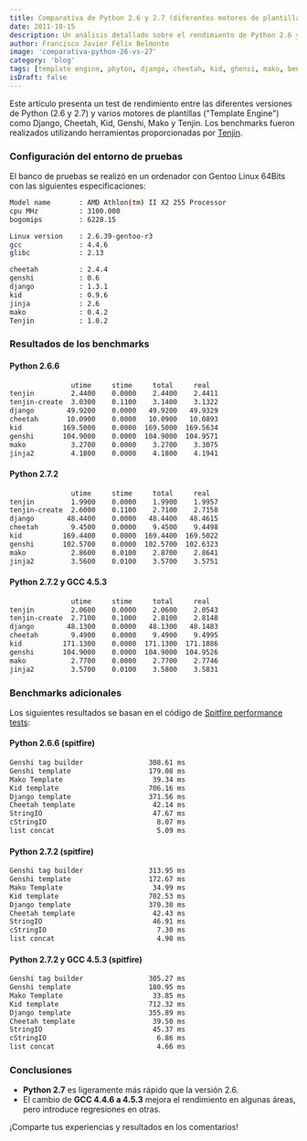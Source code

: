 ```yaml
---
title: Comparativa de Python 2.6 y 2.7 (diferentes motores de plantillas)
date: 2011-10-15
description: Un análisis detallado sobre el rendimiento de Python 2.6 y 2.7, comparando motores de plantillas como Django, Cheetah, Genshi, y más, con benchmarks y conclusiones clave.
author: Francisco Javier Félix Belmonte
image: 'comparativa-python-26-vs-27'
category: 'blog'
tags: [template engine, phyton, django, cheetah, kid, ghensi, mako, benchmark]
isDraft: false
---
```


Este artículo presenta un test de rendimiento entre las diferentes versiones de Python (2.6 y 2.7) y varios motores de
plantillas ("Template Engine") como Django, Cheetah, Kid, Genshi, Mako y Tenjin. Los benchmarks fueron realizados
utilizando herramientas proporcionadas por [Tenjin](http://www.kuwata-lab.com/tenjin/).

### Configuración del entorno de pruebas

El banco de pruebas se realizó en un ordenador con Gentoo Linux 64Bits con las siguientes especificaciones:

```bash
Model name       : AMD Athlon(tm) II X2 255 Processor
cpu MHz          : 3100.000
bogomips         : 6228.15

Linux version    : 2.6.39-gentoo-r3
gcc              : 4.4.6
glibc            : 2.13

cheetah          : 2.4.4
genshi           : 0.6
django           : 1.3.1
kid              : 0.9.6
jinja            : 2.6
mako             : 0.4.2
Tenjin           : 1.0.2
```

### Resultados de los benchmarks

#### Python 2.6.6

```bash
               utime     stime     total     real
tenjin         2.4400    0.0000    2.4400    2.4411
tenjin-create  3.0300    0.1100    3.1400    3.1322
django        49.9200    0.0000   49.9200   49.9329
cheetah       10.0900    0.0000   10.0900   10.0893
kid          169.5000    0.0000  169.5000  169.5634
genshi       104.9000    0.0000  104.9000  104.9571
mako           3.2700    0.0000    3.2700    3.3075
jinja2         4.1800    0.0000    4.1800    4.1941
```

#### Python 2.7.2

```bash
               utime     stime     total     real
tenjin         1.9900    0.0000    1.9900    1.9957
tenjin-create  2.6000    0.1100    2.7100    2.7158
django        48.4400    0.0000   48.4400   48.4615
cheetah        9.4500    0.0000    9.4500    9.4498
kid          169.4400    0.0000  169.4400  169.5022
genshi       102.5700    0.0000  102.5700  102.6323
mako           2.8600    0.0100    2.8700    2.8641
jinja2         3.5600    0.0100    3.5700    3.5751
```

#### Python 2.7.2 y GCC 4.5.3

```bash
               utime     stime     total     real
tenjin         2.0600    0.0000    2.0600    2.0543
tenjin-create  2.7100    0.1000    2.8100    2.8148
django        48.1300    0.0000   48.1300   48.1483
cheetah        9.4900    0.0000    9.4900    9.4995
kid          171.1300    0.0000  171.1300  171.1886
genshi       104.9000    0.0000  104.9000  104.9526
mako           2.7700    0.0000    2.7700    2.7746
jinja2         3.5700    0.0100    3.5800    3.5831
```

### Benchmarks adicionales

Los siguientes resultados se basan en el código
de [Spitfire performance tests](http://code.google.com/p/spitfire/source/browse/trunk/tests/perf/bigtable.py):

#### Python 2.6.6 (spitfire)

```bash
Genshi tag builder                308.61 ms
Genshi template                   179.08 ms
Mako Template                      39.34 ms
Kid template                      706.16 ms
Django template                   371.56 ms
Cheetah template                   42.14 ms
StringIO                           47.67 ms
cStringIO                           8.07 ms
list concat                         5.09 ms
```

#### Python 2.7.2 (spitfire)

```bash
Genshi tag builder                313.95 ms
Genshi template                   172.67 ms
Mako Template                      34.99 ms
Kid template                      702.53 ms
Django template                   370.30 ms
Cheetah template                   42.43 ms
StringIO                           46.91 ms
cStringIO                           7.30 ms
list concat                         4.90 ms
```

#### Python 2.7.2 y GCC 4.5.3 (spitfire)

```bash
Genshi tag builder                305.27 ms
Genshi template                   180.95 ms
Mako Template                      33.85 ms
Kid template                      712.32 ms
Django template                   355.89 ms
Cheetah template                   39.50 ms
StringIO                           45.37 ms
cStringIO                           6.86 ms
list concat                         4.66 ms
```

### Conclusiones

- **Python 2.7** es ligeramente más rápido que la versión 2.6.
- El cambio de **GCC 4.4.6 a 4.5.3** mejora el rendimiento en algunas áreas, pero introduce regresiones en otras.

¡Comparte tus experiencias y resultados en los comentarios!
